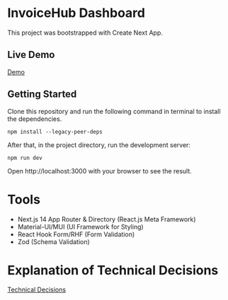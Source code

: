 # InvoiceHub Dashboard

This project was bootstrapped with Create Next App.

## Live Demo

[Demo](https://invoice-dash-zia.vercel.app/invoices/add)

## Getting Started

Clone this repository and run the following command in terminal to install the dependencies.

```
npm install --legacy-peer-deps
```

After that, in the project directory, run the development server:

```
npm run dev
```

Open http://localhost:3000 with your browser to see the result.

# Tools

- Next.js 14 App Router & Directory (React.js Meta Framework)
- Material-UI/MUI (UI Framework for Styling)
- React Hook Form/RHF (Form Validation)
- Zod (Schema Validation)

# Explanation of Technical Decisions

[Technical Decisions](EXPLANATION.md)
